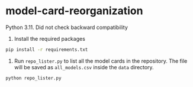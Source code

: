 # model-card-reorganization
Python 3.11. Did not check backward compatibility

1. Install the required packages
```bash
pip install -r requirements.txt
```

1. Run `repo_lister.py` to list all the model cards in the repository. The file will be saved as `all_models.csv` inside the `data` directory.
```bash
python repo_lister.py
```
